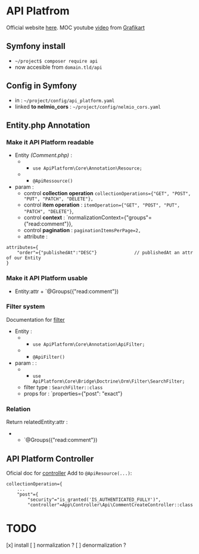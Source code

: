 # API Platfrom

Official website [here](https://api-platform.com/).
MOC youtube [video](https://www.youtube.com/watch?v=Neb4GBRP7eg) from [Grafikart](https://www.grafikart.fr/)

## Symfony install

* `~/project$ composer require api`
* now accesible from `domain.tld/api`

## Config in Symfony

* in : `~/project/config/api_platform.yaml`
* linked **to nelmio_cors** : `~/project/config/nelmio_cors.yaml`

## Entity.php Annotation

### Make it API Platform readable

* Entity *(Comment.php)* :
	* + `use ApiPlatform\Core\Annotation\Resource;`
	* + `@ApiRessource()`
* param :
	* control **collection operation** `collectionOperations={"GET", "POST", "PUT", "PATCH", "DELETE"},`
	* control **item operation** : `itemOperation={"GET", "POST", "PUT", "PATCH", "DELETE"}`,
	* control **context** : `normalizationContext={"groups"={"read:comment"}},
	* control **pagination** : `paginationItemsPerPage=2,`
	* attribute :
```
attributes={
	"order"={"publishedAt":"DESC"}				// publishedAt an attr of our Entity
}
```

### Make it API Platform usable

* Entity:attr + `@Groups({"read:comment"})

### Filter system

Documentation for [filter](https://api-platform.com/docs/core/filters/)
* Entity :
	* + `use ApiPlatform\Core\Annotation\ApiFilter;`
	* + `@ApiFilter()`
* param : :
	* + `use ApiPlatform\Core\Bridge\Doctrine\Orm\Filter\SearchFilter;`
	* filter type : `SearchFilter::class`
	* props for : `properties={"post": "exact"}

### Relation

Return relatedEntity:attr : 
* + `@Groups({"read:comment"})

## API Platform Controller
Oficial doc for [controller](https://api-platform.com/docs/core/controllers/#creating-custom-operations-and-controllers)
Add to `@ApiResource(...)`:
```
collectionOperation={
	...
	"post"={
		"security"="is_granted('IS_AUTHENTICATED_FULLY')",
		"controller"=App\Controller\Api\CommentCreateController::class
```

# TODO
[x] install
[ ] normalization ?
[ ] denormalization ?
